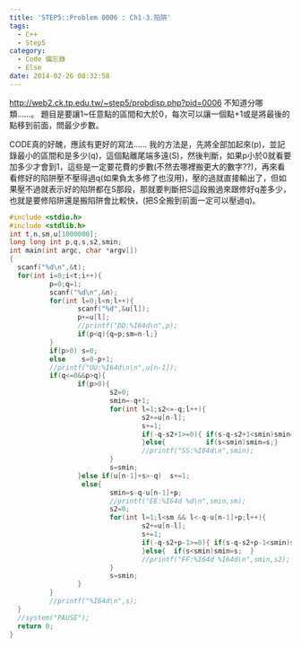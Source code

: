 ```yaml
---
title: 'STEP5::Problem 0006 : Ch1-3.陷阱'
tags:
  - C++
  - Step5
category:
  - Code 備忘錄
  - Else
date: 2014-02-26 08:32:58
---
```



http://web2.ck.tp.edu.tw/~step5/probdisp.php?pid=0006
不知道分哪類......。
題目是要讓1~任意點的區間和大於0，每次可以讓一個點+1或是將最後的點移到前面，問最少步數。

<!--more-->

CODE真的好醜，應該有更好的寫法......
我的方法是，先將全部加起來(p)，並記錄最小的區間和是多少(q)，這個點離尾端多遠(S)，然後判斷，如果p小於0就看要加多少才會到1，這些是一定要花費的步數(不然去哪裡搬更大的數字??)，再來看看修好的陷阱壓不壓得過q(如果負太多修了也沒用)，壓的過就直接輸出了，但如果壓不過就表示好的陷阱都在S那段，那就要判斷把S這段搬過來跟修好q差多少，也就是要修陷阱還是搬陷阱會比較快，(把S全搬到前面一定可以壓過q)。



``` c++
#include <stdio.h>
#include <stdlib.h>
int t,n,sm,u[1000000];
long long int p,q,s,s2,smin;
int main(int argc, char *argv[])
{
  scanf("%d\n",&t);
  for(int i=0;i<t;i++){
          p=0;q=1;
          scanf("%d\n",&n);
          for(int l=0;l<n;l++){
                 scanf("%d",&u[l]);
                 p+=u[l];
                 //printf("DD:%I64d\n",p);
                 if(p<q){q=p;sm=n-l;}
          }
          if(p>0) s=0;
          else    s=0-p+1;
          //printf("UU:%I64d\n\n",u[n-1]);
          if(q<=0&&p>q){
                 if(p>0){
                         s2=0;
                         smin=-q+1;
                         for(int l=1;s2<=-q;l++){
                                 s2+=u[n-l];
                                 s+=1;
                                 if(-q-s2+1>=0){ if(s-q-s2+1<smin)smin=s-q-s2+1;
                                 }else{          if(s<smin)smin=s;}
                                 //printf("SS:%I64d\n",smin); 
                         }
                         s=smin;
                 }else if(u[n-1]+s>-q)  s+=1;
                  else{
                         smin=s-q-u[n-1]+p;
                         //printf("EE:%I64d %d\n",smin,sm);
                         s2=0;
                         for(int l=1;l<sm && l<-q-u[n-1]+p;l++){
                                 s2+=u[n-l];
                                 s+=1;
                                 if(-q-s2+p-1>=0){ if(s-q-s2+p-1<smin)smin=s-q-s2+p-1;
                                 }else{  if(s<smin)smin=s;  }
                                 //printf("FF:%I64d %I64d\n",smin,s2);   
                         }
                         s=smin;
                 }
          }
          //printf("%I64d\n",s);
  }
  //system("PAUSE");    
  return 0;
}
```